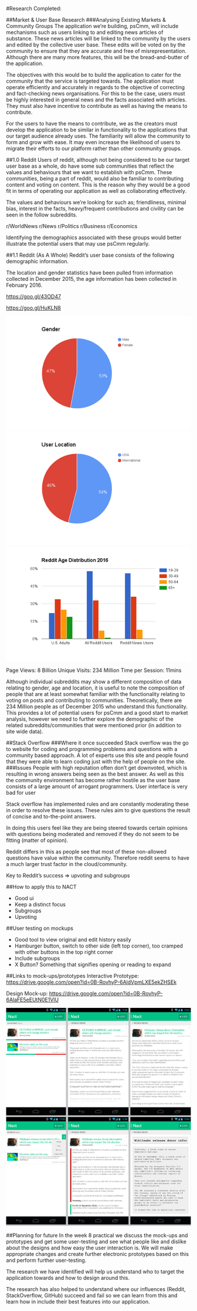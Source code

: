 #Research Completed:

##Market & User Base Research
###Analysing Existing Markets & Community Groups 
The application we’re building, psCmm, will include mechanisms such as users linking to and editing news articles of substance. These news articles will be linked to the community by the users and edited by the collective user base. These edits will be voted on by the community to ensure that they are accurate and free of misrepresentation. Although there are many more features, this will be the bread-and-butter of the application. 

The objectives with this would be to build the application to cater for the community that the service is targeted towards. The application must operate efficiently and accurately in regards to the objective of correcting and fact-checking news organisations. For this to be the case, users must be highly interested in general news and the facts associated with articles. They must also have incentive to contribute as well as having the means to contribute.

For the users to have the means to contribute, we as the creators must develop the application to be similar in functionality to the applications that our target audience already uses. The familiarity will allow the community to form and grow with ease. It may even increase the likelihood of users to migrate their efforts to our platform rather than other community groups. 

##1.0 Reddit
Users of reddit, although not being considered to be our target user base as a whole, do have some sub communities that reflect the values and behaviours that we want to establish with psCmm. These communities, being a part of reddit, would also be familiar to contributing content and voting on content. This is the reason why they would be a good fit in terms of operating our application as well as collaborating effectively.

The values and behaviours we’re looking for such as; friendliness, minimal bias, interest in the facts, heavy/frequent contributions and civility can be seen in the follow subreddits.

r/WorldNews
r/News
r/Politics
r/Business
r/Economics

Identifying the demographics associated with these groups would better illustrate the potential users that may use psCmm regularly. 

##1.1 Reddit (As A Whole)
Reddit’s user base consists of the following demographic information. 

The location and gender statistics have been pulled from information collected in December 2015, the age information has been collected in February 2016. 

https://goo.gl/43OD47

https://goo.gl/HuKLN8 

![Image of Gender](https://github.com/deco3500/generic/blob/master/week8/images/gender.png?raw=true)
![Image of User Location](https://github.com/deco3500/generic/blob/master/week8/images/userlocation.png?raw=true)
![Image of Reddit Age](https://github.com/deco3500/generic/blob/master/week8/images/redditage.png?raw=true)

Page Views: 8 Billion
Unique Visits: 234 Million
Time per Session: 11mins

Although individual subreddits may show a different composition of data relating to gender, age and location, it is useful to note the composition of people that are at least somewhat familiar with the functionality relating to voting on posts and contributing to communities. Theoretically, there are 234 Million people as of December 2015 who understand this functionality. This provides a lot of potential users for psCmm and a good start to market analysis, however we need to further explore the demographic of the related subreddits/communities that were mentioned prior (in addition to site wide data). 

##Stack Overflow
###Where it once succeeded
Stack overflow was the go to website for coding and programming problems and questions with a community based approach. A lot of experts use this site and people found that they were able to learn coding just with the help of people on the site.
###Issues
People with high reputation often don’t get downvoted, which is resulting in wrong answers being seen as the best answer. As well as this the community environment has become rather hostile as the user base consists of a large amount of arrogant programmers.
User interface is very bad for user

Stack overflow has implemented rules and are constantly moderating these in order to resolve these issues. These rules aim to give questions the result of concise and to-the-point answers.

In doing this users feel like they are being steered towards certain opinions with questions being moderated and removed if they do not seem to be fitting (matter of opinion). 

Reddit differs in this as people see that most of these non-allowed questions have value within the community. Therefore reddit seems to have a much larger trust factor in the cloud/community.

Key to Reddit’s success => upvoting and subgroups

##How to apply this to NACT
- Good ui
- Keep a distinct focus
- Subgroups
- Upvoting

##User testing on mockups
- Good tool to view original and edit history easily
- Hamburger button, switch to other side (left top corner), too cramped with other buttons in the top right corner
- Include subgroups
- X Button? Something that signifies opening or reading to expand

##Links to mock-ups/prototypes
Interactive Prototype: https://drive.google.com/open?id=0B-RovhyP-6AldVpmLXE5ekZHSEk

Design Mock-up: https://drive.google.com/open?id=0B-RovhyP-6AlaFE5eEUtN0E1VlU

![Image of Reddit Age](https://github.com/deco3500/generic/blob/master/week8/images/prototype2.jpg?raw=true)

##Planning for future
In the week 8 practical we discuss the mock-ups and prototypes and get some user-testing and see what people like and dislike about the designs and how easy the user interaction is. We will make appropriate changes and create further electronic prototypes based on this and perform further user-testing. 

The research we have identified will help us understand who to target the application towards and how to design around this.

The research has also helped to understand where our influences (Reddit, StackOverflow, GitHub) succeed and fail so we can learn from this and learn how in include their best features into our application.
